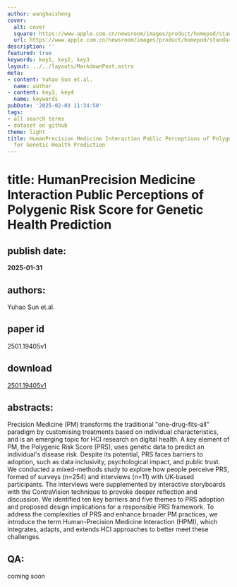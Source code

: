 ```yaml
---
author: wanghaisheng
cover:
  alt: cover
  square: https://www.apple.com.cn/newsroom/images/product/homepod/standard/Apple-HomePod-hero-230118_big.jpg.large_2x.jpg
  url: https://www.apple.com.cn/newsroom/images/product/homepod/standard/Apple-HomePod-hero-230118_big.jpg.large_2x.jpg
description: ''
featured: true
keywords: key1, key2, key3
layout: ../../layouts/MarkdownPost.astro
meta:
- content: Yuhao Sun et.al.
  name: author
- content: key3, key4
  name: keywords
pubDate: '2025-02-03 11:34:50'
tags:
- all search terms
- dataset on github
theme: light
title: HumanPrecision Medicine Interaction Public Perceptions of Polygenic Risk Score
  for Genetic Health Prediction
---
```


# title: HumanPrecision Medicine Interaction Public Perceptions of Polygenic Risk Score for Genetic Health Prediction 
## publish date: 
**2025-01-31** 
## authors: 
  Yuhao Sun et.al. 
## paper id
2501.19405v1
## download
[2501.19405v1](http://arxiv.org/abs/2501.19405v1)
## abstracts:
Precision Medicine (PM) transforms the traditional "one-drug-fits-all" paradigm by customising treatments based on individual characteristics, and is an emerging topic for HCI research on digital health. A key element of PM, the Polygenic Risk Score (PRS), uses genetic data to predict an individual's disease risk. Despite its potential, PRS faces barriers to adoption, such as data inclusivity, psychological impact, and public trust. We conducted a mixed-methods study to explore how people perceive PRS, formed of surveys (n=254) and interviews (n=11) with UK-based participants. The interviews were supplemented by interactive storyboards with the ContraVision technique to provoke deeper reflection and discussion. We identified ten key barriers and five themes to PRS adoption and proposed design implications for a responsible PRS framework. To address the complexities of PRS and enhance broader PM practices, we introduce the term Human-Precision Medicine Interaction (HPMI), which integrates, adapts, and extends HCI approaches to better meet these challenges.
## QA:
coming soon
